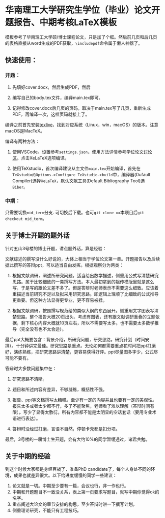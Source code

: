 # 华南理工大学研究生学位（毕业）论文开题报告、中期考核LaTeX模板

模板参考了华南理工大学硕/博士课程论文，只是加了个框。然后前几页和后几页的表格直接从word生成的PDF获取，`\includepdf`命令属于懒人神器了。

## 快速使用：

### 开题：

1. 先填好cover.docx，然后生成PDF，然后

2. 编写自己的body.tex文件，编译main.tex即可。

3. 记得修改cover.docx后几页的页码，取决于main.tex写了几页，重新生成PDF，再编译一次，这样页码就接上了。


编译之前首先安装[texlive](https://www.tug.org/texlive/)，找到对应系统（Linux，win，macOS）的版本。注意macOS是MacTeX。

编译有两种方法：

1. 使用VSCode。设置参考`settings.json`，使用方法详情参考学位论文[讨论区](https://github.com/mengchaoheng/SCUT_thesis/discussions)。点击XeLaTeX选项编译。

2. 使用TeXstudio，首次编译建议从主文件`main.tex`开始编译，首先在`TeXstudio的Options->Configure TeXstudio->build`中，编译器(Dufault Compiler)选择`XeLaTeX`，默认文献工具(Default Bibliography Tool)选`Biber`。

### 中期：

只需要切换`mid_term`分支. 可切换后下载。也可`git clone xx`本项目后`git checkout mid_term`。

## 关于博士开题的题外话

针对五山3号楼的博士开题，讲点题外话，算是经验：


文献综述的撰写没什么好说的，大体上相当于学位论文第一章。开题报告以及后续据此撰写的答辩ppt，可以适当自由发挥。根据观察分为两类：

1. 根据文献调研，阐述所研究问题。适当给出数学描述，侧重用公式写清楚研究思路。属于比较细致的一类撰写方法。本人最初拿到的祖传模版里就是这么写，于是写的跟论文差不多了。但是答辩时老师表示不需要这么细致。应该着重描述当前研究不足以及拟采用研究思路。即逻辑上理顺了比细致的公式推导更重要。但这种方法显得更专业，更不容易被挂。

2. 根据文献调研，按照撰写规范给的类似大纲的东西展开。侧重用文字图表写清楚思路。整个报告大概20页出头，考虑有图表，还有跟文献调研重叠的立题依据，剩下核心内容大概就10页左右，所以不需要写太多。也不需要太多数学推导（完全没有也不太合适）。

最后ppt大概要包含：背景介绍，所研究问题，研究思路，研究计划（时间安排）。十分钟讲完最佳。研究思路是重点。无论如何都需要重点花时间把ppt打磨好，演练熟练，把研究思路讲清楚，更容易获得好评。ppt尽量图多字少，公式尽可能不要有。

答辩时大多数问题集中在：

1. 研究思路不清晰。

2. 题目和所述内容有差异，不够凝练，概括性不强。

3. 报告、ppt等文档撰写太糟糕。至少有一定的内容并且也要有一定的美观性。报告太多或者太少都不行，多了不能聚焦，老师看了难以理解（答辩时间有限）。写少了显得太敷衍。所有内容都不能是太明显的空话套话（要用专业术语进行表达）。

4. 答辩时没经过打磨，言语不自然，停顿卡壳都是扣分项。

最后，3号楼的一届博士生开题，会有大约10%的同学暂缓通过，诸君共勉。

## 关于中期的经验

到这个时候大家都是身经百战了，准备PhD candidate了，每个人身处不同的环境，成果也就差异很大。以下给进度缓慢的同学一些建议：

1. 论文就是一切。中期至少要有一篇，会议也行，非一作也行。
2. 中期和开题题目不一致没关系，表上第一页要求写题目，就写中期你觉得ok的名字。
3. 重点阐述大论文的章节安排的构思，至少答辩时讲一下撰写计划。
4. 侧重理论研究，不能只有工程技巧。